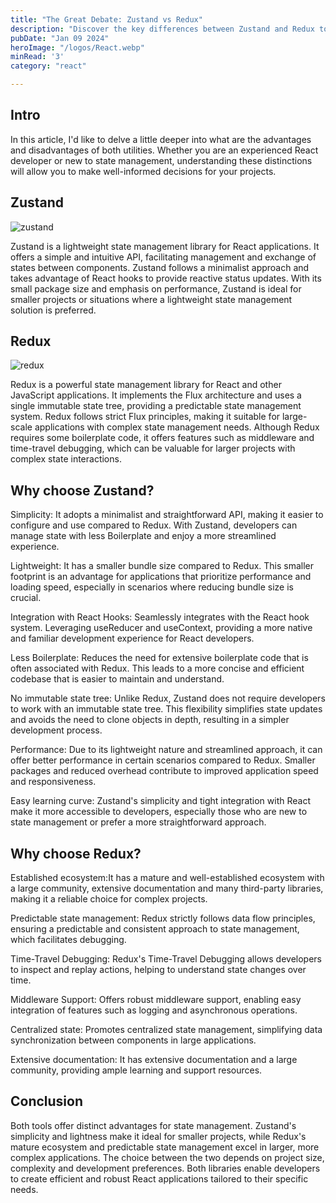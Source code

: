 ```yaml
---
title: "The Great Debate: Zustand vs Redux"
description: "Discover the key differences between Zustand and Redux to optimize your state in React."
pubDate: "Jan 09 2024"
heroImage: "/logos/React.webp"
minRead: '3'
category: "react"

---
```


<h2 class='text-4xl font-black my-12 text-slate-700 dark:text-darkText/90'>Intro</h2>

<p class='text-slate-700 dark:text-slate-100 mb-10 text-lg'>In this article, I'd like to delve a little deeper into what are the <span class='text-astro-pink dark:text-iris font-semibold'>advantages and disadvantages</span> of both utilities. Whether you are an experienced React developer or new to state management, understanding these distinctions will allow you to make well-informed decisions for your projects. </p>

<h2 class='text-3xl font-bold mt-12 mb-4 text-slate-700 dark:text-darkText'>Zustand</h2>

![zustand](https://github.com/pmndrs/zustand/raw/main/bear.jpg)

<p class='text-slate-700 dark:text-slate-100 my-12 text-lg'><span class='text-astro-pink dark:text-iris font-semibold'>Zustand</span> is a lightweight state management library for React applications. It offers a simple and intuitive API, facilitating management and exchange of states between components. Zustand follows a minimalist approach and takes advantage of React hooks to provide reactive status updates. With its small package size and emphasis on performance, Zustand is ideal for smaller projects or situations where a lightweight state management solution is preferred.</p>

<h2 class='text-3xl font-bold mt-12 mb-4 text-slate-700 dark:text-darkText'>Redux</h2>

![redux](https://redux.js.org/img/redux-logo-landscape.png)

<p class='text-slate-700 dark:text-slate-100 my-12 text-lg'><span class='text-astro-pink dark:text-iris font-semibold'>Redux</span> is a powerful state management library for React and other JavaScript applications. It implements the Flux architecture and uses a single immutable state tree, providing a predictable state management system. Redux follows strict Flux principles, making it suitable for large-scale applications with complex state management needs. Although Redux requires some boilerplate code, it offers features such as middleware and time-travel debugging, which can be valuable for larger projects with complex state interactions.
</p>

<h2 class='text-3xl font-bold mt-12 mb-4 text-slate-700 dark:text-darkText'>Why choose Zustand?</h2>

<p class='text-slate-700 dark:text-slate-100 my-6 text-lg px-6'><span class='text-astro-pink dark:text-iris font-semibold'>Simplicity:</span> It adopts a minimalist and straightforward API, making it easier to configure and use compared to Redux. With Zustand, developers can manage state with less Boilerplate and enjoy a more streamlined experience.
</p>

<p class='text-slate-700 dark:text-slate-100 my-6 text-lg px-6'><span class='text-astro-pink dark:text-iris font-semibold'>Lightweight:</span> It has a smaller bundle size compared to Redux. This smaller footprint is an advantage for applications that prioritize performance and loading speed, especially in scenarios where reducing bundle size is crucial.
</p>

<p class='text-slate-700 dark:text-slate-100 my-6 text-lg px-6'><span class='text-astro-pink dark:text-iris font-semibold'>Integration with React Hooks:</span> Seamlessly integrates with the React hook system. Leveraging useReducer and useContext, providing a more native and familiar development experience for React developers.
</p>

<p class='text-slate-700 dark:text-slate-100 my-6 text-lg px-6'><span class='text-astro-pink dark:text-iris font-semibold'>Less Boilerplate:</span> Reduces the need for extensive boilerplate code that is often associated with Redux. This leads to a more concise and efficient codebase that is easier to maintain and understand.
</p>

<p class='text-slate-700 dark:text-slate-100 my-6 text-lg px-6'><span class='text-astro-pink dark:text-iris font-semibold'>No immutable state tree:</span> Unlike Redux, Zustand does not require developers to work with an immutable state tree. This flexibility simplifies state updates and avoids the need to clone objects in depth, resulting in a simpler development process.
</p>

<p class='text-slate-700 dark:text-slate-100 my-6 text-lg px-6'><span class='text-astro-pink dark:text-iris font-semibold'>Performance:</span> Due to its lightweight nature and streamlined approach, it can offer better performance in certain scenarios compared to Redux. Smaller packages and reduced overhead contribute to improved application speed and responsiveness.
</p>
<p class='text-slate-700 dark:text-slate-100 my-6 text-lg px-6'><span class='text-astro-pink dark:text-iris font-semibold'>Easy learning curve:</span> Zustand's simplicity and tight integration with React make it more accessible to developers, especially those who are new to state management or prefer a more straightforward approach.
</p>

<h2 class='text-3xl font-bold mt-12 mb-4 text-slate-700 dark:text-darkText'>Why choose Redux?</h2>

<p class='text-slate-700 dark:text-slate-100 my-6 text-lg px-6'><span class='text-astro-pink dark:text-iris font-semibold'>Established ecosystem:</span>It has a mature and well-established ecosystem with a large community, extensive documentation and many third-party libraries, making it a reliable choice for complex projects.
</p>

<p class='text-slate-700 dark:text-slate-100 my-6 text-lg px-6'><span class='text-astro-pink dark:text-iris font-semibold'>Predictable state management:</span> Redux strictly follows data flow principles, ensuring a predictable and consistent approach to state management, which facilitates debugging.
</p>

<p class='text-slate-700 dark:text-slate-100 my-6 text-lg px-6'><span class='text-astro-pink dark:text-iris font-semibold'>Time-Travel Debugging:</span> Redux's Time-Travel Debugging allows developers to inspect and replay actions, helping to understand state changes over time.
</p>

<p class='text-slate-700 dark:text-slate-100 my-6 text-lg px-6'><span class='text-astro-pink dark:text-iris font-semibold'>Middleware Support:</span> Offers robust middleware support, enabling easy integration of features such as logging and asynchronous operations.
</p>

<p class='text-slate-700 dark:text-slate-100 my-6 text-lg px-6'><span class='text-astro-pink dark:text-iris font-semibold'>Centralized state:</span> Promotes centralized state management, simplifying data synchronization between components in large applications.
</p>

<p class='text-slate-700 dark:text-slate-100 my-6 text-lg px-6'><span class='text-astro-pink dark:text-iris font-semibold'>Extensive documentation:</span> It has extensive documentation and a large community, providing ample learning and support resources.
</p>

<h2 class='text-3xl font-bold mt-12 mb-4 text-slate-700 dark:text-darkText'>Conclusion</h2>

<p class='text-slate-700 dark:text-slate-100 my-6 text-lg'> Both tools offer distinct advantages for state management. Zustand's simplicity and lightness make it ideal for smaller projects, while Redux's mature ecosystem and predictable state management excel in larger, more complex applications. The choice between the two depends on project size, complexity and development preferences. Both libraries enable developers to create efficient and robust React applications tailored to their specific needs.
</p>

